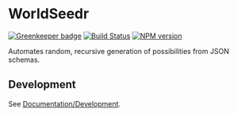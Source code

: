 <!-- {{Top}} -->
# WorldSeedr

[![Greenkeeper badge](https://badges.greenkeeper.io/FullScreenShenanigans/WorldSeedr.svg)](https://greenkeeper.io/)
[![Build Status](https://travis-ci.org/FullScreenShenanigans/WorldSeedr.svg?branch=master)](https://travis-ci.org/FullScreenShenanigans/WorldSeedr)
[![NPM version](https://badge.fury.io/js/worldseedr.svg)](http://badge.fury.io/js/worldseedr)

Automates random, recursive generation of possibilities from JSON schemas.
<!-- {{/Top}} -->

<!-- {{Development}} -->
## Development

See [Documentation/Development](https://github.com/FullScreenShenanigans/Documentation).


<!-- {{/Development}} -->
